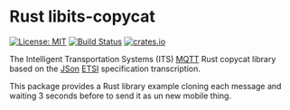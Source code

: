 # Rust libits-copycat

[![License: MIT](https://img.shields.io/badge/License-MIT-yellow.svg)](https://opensource.org/licenses/MIT)
[![Build Status](https://github.com/Orange-OpenSource/its-client/workflows/Rust/badge.svg)](https://github.com/Orange-OpenSource/its-client/actions)
[![crates.io](https://img.shields.io/crates/v/libits-copycat)](https://crates.io/crates/libits-copycat)

The Intelligent Transportation Systems (ITS) [MQTT](https://mqtt.org/) Rust copycat library based on
the [JSon](https://www.json.org) [ETSI](https://www.etsi.org/committee/its) specification transcription.

This package provides a Rust library example cloning each message
and waiting 3 seconds before to send it as un new mobile thing.

